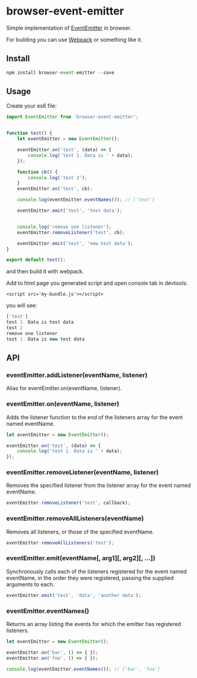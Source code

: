 # browser-event-emitter
Simple implementation of [EventEmitter](https://nodejs.org/api/events.html) in browser.

For building you can use [Webpack](https://webpack.github.io/) or something like it.

## Install
``` js
npm install browser-event-emitter --save
```

## Usage
Create your es6 file:
``` js
import EventEmitter from 'browser-event-emitter';


function test() {
    let eventEmitter = new EventEmitter();

    eventEmitter.on('test', (data) => {
        console.log('test 1. Data is ' + data);
    });

    function cb() {
        console.log('test 2');
    }
    eventEmitter.on('test', cb);

    console.log(eventEmitter.eventNames()); // ['test']

    eventEmitter.emit('test', 'test data');


    console.log('remove one listener');
    eventEmitter.removeListener('test', cb);

    eventEmitter.emit('test', 'new test data');
}

export default test();

```

and then build it with webpack.

Add to html page you generated script and open console tab in devtools:
```
<script src='my-bundle.js'></script>
```
you will see:
``` js
['test']
test 1. Data is test data
test 2
remove one listener
test 1. Data is new test data
```

## API
### eventEmitter.addListener(eventName, listener)
Alias for eventEmitter.on(eventName, listener).

### eventEmitter.on(eventName, listener)
Adds the listener function to the end of the listeners array for the event named eventName.
``` js
let eventEmitter = new EventEmitter();

eventEmitter.on('test', (data) => {
    console.log('test 1. Data is ' + data);
});
```

### eventEmitter.removeListener(eventName, listener)
Removes the specified listener from the listener array for the event named eventName.
``` js
eventEmitter.removeListener('test', callback);
```

### eventEmitter.removeAllListeners(eventName)
Removes all listeners, or those of the specified eventName.
``` js
eventEmitter.removeAllListeners('test');
```

### eventEmitter.emit(eventName[, arg1][, arg2][, ...])
Synchronously calls each of the listeners registered for the event named eventName, in the order they were registered, passing the supplied arguments to each.
``` js
eventEmitter.emit('test', 'data', 'another data');
```

### eventEmitter.eventNames()
Returns an array listing the events for which the emitter has registered listeners.
``` js
let eventEmitter = new EventEmitter();

eventEmitter.on('bar', () => { });
eventEmitter.on('foo', () => { });

console.log(eventEmitter.eventNames()); // ['bar', 'foo']
```